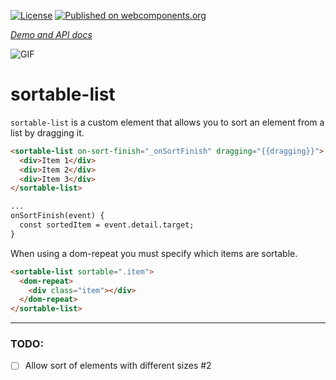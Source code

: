 [![License](https://img.shields.io/github/license/sharedlabs/sortable-list.svg?style=flat-square)](https://github.com/sharedlabs/sortable-list/blob/master/LICENSE.md)
[![Published on webcomponents.org](https://img.shields.io/badge/webcomponents.org-published-blue.svg?style=flat-square)](https://beta.webcomponents.org/element/sharedlabs/sortable-list)

_[Demo and API docs](https://www.webcomponents.org/element/sharedlabs/sortable-list/demo/demo/index.html)_

![GIF](https://zippy.gfycat.com/IncredibleBronzeKillerwhale.gif)

# sortable-list

`sortable-list` is a custom element that allows you to sort an element from a list by dragging it.

```html
<sortable-list on-sort-finish="_onSortFinish" dragging="{{dragging}}">
  <div>Item 1</div>
  <div>Item 2</div>
  <div>Item 3</div>
</sortable-list>

...
onSortFinish(event) {
  const sortedItem = event.detail.target;
}
```

When using a dom-repeat you must specify which items are sortable.
```html
<sortable-list sortable=".item">
  <dom-repeat>
    <div class="item"></div>
  </dom-repeat>
</sortable-list>
```

---

### TODO:

- [ ] Allow sort of elements with different sizes #2
